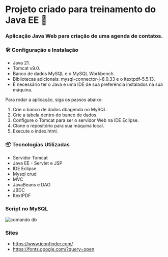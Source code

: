 # Projeto criado para treinamento do Java EE 🔄

### Aplicação Java Web para criação de uma agenda de contatos.

### 🛠️ Configuração e Instalação

- Java 21.
- Tomcat v9.0.
- Banco de dados MySQL e o MySQL Workbench.
- Bibliotecas adicionais: mysql-connector-j-8.0.33 e o itextpdf-5.5.13.
- É necessário ter o Java e uma IDE de sua preferência instalados na sua máquina.

Para rodar a aplicação, siga os passos abaixo:

1. Crie o banco de dados dbagenda no MySQL.
2. Crie a tabela dentro do banco de dados.
3. Configure o Tomcat para ser o servidor Web na IDE Eclipse.
4. Clone o repositório para sua máquina local.
5. Execute o index.html.

### 📦 Tecnologias Utilizadas

- Servidor Tomcat
- Java EE - Servlet e JSP
- IDE Eclipse
- Mysql crud
- MVC
- JavaBeans e DAO
- JBDC
- ItextPDF

### Script no MySQL

![comando db](https://github.com/user-attachments/assets/ea4b8837-28f4-48c0-8077-c2a48809ab1f)


### Sites
- https://www.iconfinder.com/
- https://fonts.google.com/?query=open
